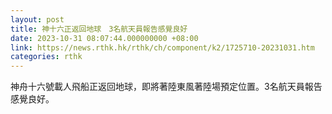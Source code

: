 ```yaml
---
layout: post
title: 神十六正返回地球　3名航天員報告感覺良好
date: 2023-10-31 08:07:44.000000000 +08:00
link: https://news.rthk.hk/rthk/ch/component/k2/1725710-20231031.htm
categories: rthk
---
```


神舟十六號載人飛船正返回地球，即將著陸東風著陸場預定位置。3名航天員報告感覺良好。
